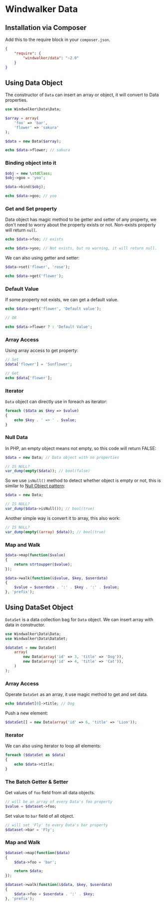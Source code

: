 # Windwalker Data

## Installation via Composer

Add this to the require block in your `composer.json`.

``` json
{
    "require": {
        "windwalker/data": "~2.0"
    }
}
```

## Using Data Object

The constructor of `Data` can insert an array or object, it will convert to Data properties.

``` php
use Windwalker\Data\Data;

$array = array(
    'foo' => 'bar',
    'flower' => 'sakura'
);

$data = new Data($array);

echo $data->flower; // sakura
```

### Binding object into it

``` php
$obj = new \stdClass;
$obj->goo = 'yoo';

$data->bind($obj);

echo $data->goo; // yoo
```

### Get and Set property

Data object has magic method to be getter and setter of any property, we don't need to worry about the property exists or not. Non-exists property will return `null`.

``` php
echo $data->foo; // exists

echo $data->yoo; // Not exists, but no warning, it will return null.
```

We can also using getter and setter:

``` php
$data->set('flower', 'rose');

echo $data->get('flower');
```

### Default Value

If some property not exists, we can get a default value.

``` php
echo $data->get('flower', 'Default value');

// OR

echo $data->flower ? : 'Default Value';
```

### Array Access

Using array access to get property:

``` php
// Set
$data['flower'] = 'Sunflower';

// Get
echo $data['flower'];
```

### Iterator

`Data` object can directly use in foreach as iterator:

``` php
foreach ($data as $key => $value)
{
    echo $key . ' => ' . $value;
}
```

### Null Data

In PHP, an empty object means not empty, so this code will return FALSE:

``` php
$data = new Data; // Data object with no properties

// IS NULL?
var_dump(empty($data)); // bool(false)
```

So we use `isNull()` method to detect whether object is empty or not, this is similar to [Null Object pattern](http://en.wikipedia.org/wiki/Null_Object_pattern):

``` php
$data = new Data;

// IS NULL?
var_dump($data->isNull()); // bool(true)
```

Another simple way is convert it to array, this also work:

``` php
// IS NULL?
var_dump(empty((array) $data)); // bool(true)
```

### Map and Walk

``` php
$data->map(function($value)
{
    return strtoupper($value);
});

$data->walk(function(&$value, $key, $userdata)
{
    $value = $userdata . ':' . $key . ':' . $value;
}, 'prefix');
```


## Using DataSet Object

`DataSet` is a data collection bag for `Data` object. We can insert array with data in constructor.

``` php
use Windwalker\Data\Data;
use Windwalker\Data\DataSet;

$dataSet = new DataSet(
    array(
        new Data(array('id' => 3, 'title' => 'Dog')),
        new Data(array('id' => 4, 'title' => 'Cat')),
    )
);
```

### Array Access

Operate `DataSet` as an array, it use magic method to get and set data.

``` php
echo $dataSet[0]->title; // Dog
```

Push a new element:

``` php
$dataSet[] = new Data(array('id' => 6, 'title' => 'Lion'));
```

### Iterator

We can also using iterator to loop all elements:

``` php
foreach ($dataSet as $data)
{
    echo $data->title;
}
```

### The Batch Getter & Setter

Get values of `foo` field from all data objects.

``` php
// will be an array of every Data's foo property
$value = $dataset->foo;
```

Set value to `bar` field of all object.

``` php
// will set 'Fly' to every Data's bar property
$dataset->bar = 'Fly';
```

### Map and Walk

``` php
$dataset->map(function($data)
{
    $data->foo = 'bar';

    return $data;
});

$dataset->walk(function(&$data, $key, $userdata)
{
    $data->foo = $userdata . ':' . $key;
}, 'prefix');
```
